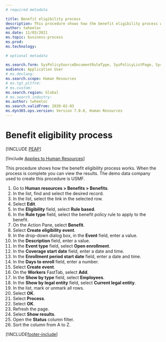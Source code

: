 ```yaml
--- 
# required metadata 
 
title: Benefit eligibility process
description: This procedure shows how the benefit eligibility process works. 
author: twheeloc
ms.date: 11/03/2021
ms.topic: business-process 
ms.prod:  
ms.technology:  
 
# optional metadata 
 
ms.search.form: SysPolicySourceDocumentRuleType, SysPolicyListPage, SysPolicy, HcmBenefitEligibilityPolicy, HcmBenefit, BenefitWorkspace, HcmBenefitSummaryPart   
audience: Application User 
# ms.devlang:  
ms.search.scope: Human Resources
# ms.tgt_pltfrm:  
# ms.custom:  
ms.search.region: Global
# ms.search.industry: 
ms.author: twheeloc
ms.search.validFrom: 2020-02-03
ms.dyn365.ops.version: Version 7.0.0, Human Resources
---
```


# Benefit eligibility process


[!INCLUDE [PEAP](../includes/peap-1.md)]

[!include [Applies to Human Resources](../includes/applies-to-hr.md)]

This procedure shows how the benefit eligibility process works. When the process is complete you can view the results. The demo data company used to create this procedure is USMF.

1. Go to **Human resources \> Benefits \> Benefits**.
2. In the list, find and select the desired record.
3. In the list, select the link in the selected row.
4. Select **Edit**.
5. In the **Eligibility** field, select **Rule based**.
6. In the **Rule type** field, select the benefit policy rule to apply to the benefit.
7. On the Action Pane, select **Benefit**.
8. Select **Create eligibility event**.
9. In the drop-down dialog box, in the **Event** field, enter a value.
10. In the **Description** field, enter a value.
11. In the **Event type** field, select **Open enrollment**.
12. In the **Coverage start date** field, enter a date and time.
13. In the **Enrollment period start date** field, enter a date and time.
14. In the **Days to enroll** field, enter a number.
15. Select **Create event**.
16. On the **Workers** FastTab, select **Add**.
17. In the **Show by type** field, select **Employees**.
18. In the **Show by legal entity** field, select **Current legal entity**.
19. In the list, mark or unmark all rows.
20. Select **OK**.
21. Select **Process**.
22. Select **OK**.
23. Refresh the page.
24. Select **Show results**.
25. Open the **Status** column filter.
26. Sort the column from A to Z.

[!INCLUDE[footer-include](../includes/footer-banner.md)]
